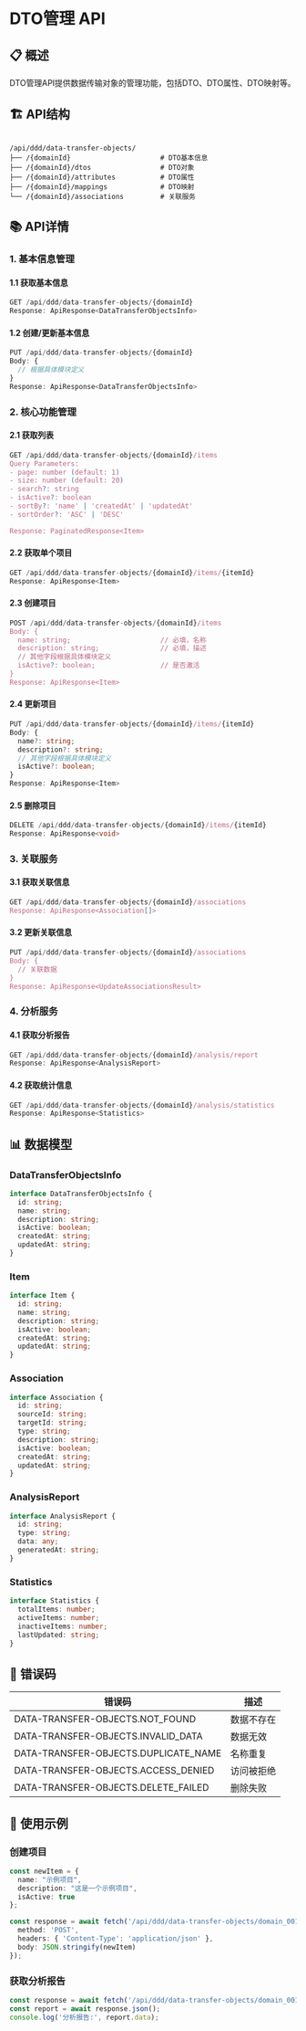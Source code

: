 # DTO管理 API

## 📋 概述

DTO管理API提供数据传输对象的管理功能，包括DTO、DTO属性、DTO映射等。

## 🏗️ API结构

```

/api/ddd/data-transfer-objects/
├── /{domainId}                      # DTO基本信息
├── /{domainId}/dtos                 # DTO对象
├── /{domainId}/attributes           # DTO属性
├── /{domainId}/mappings             # DTO映射
└── /{domainId}/associations         # 关联服务
```

## 📚 API详情

### 1. 基本信息管理

#### 1.1 获取基本信息
```typescript
GET /api/ddd/data-transfer-objects/{domainId}
Response: ApiResponse<DataTransferObjectsInfo>
```

#### 1.2 创建/更新基本信息
```typescript
PUT /api/ddd/data-transfer-objects/{domainId}
Body: {
  // 根据具体模块定义
}
Response: ApiResponse<DataTransferObjectsInfo>
```

### 2. 核心功能管理

#### 2.1 获取列表
```typescript
GET /api/ddd/data-transfer-objects/{domainId}/items
Query Parameters:
- page: number (default: 1)
- size: number (default: 20)
- search?: string
- isActive?: boolean
- sortBy?: 'name' | 'createdAt' | 'updatedAt'
- sortOrder?: 'ASC' | 'DESC'

Response: PaginatedResponse<Item>
```

#### 2.2 获取单个项目
```typescript
GET /api/ddd/data-transfer-objects/{domainId}/items/{itemId}
Response: ApiResponse<Item>
```

#### 2.3 创建项目
```typescript
POST /api/ddd/data-transfer-objects/{domainId}/items
Body: {
  name: string;                      // 必填，名称
  description: string;               // 必填，描述
  // 其他字段根据具体模块定义
  isActive?: boolean;                // 是否激活
}
Response: ApiResponse<Item>
```

#### 2.4 更新项目
```typescript
PUT /api/ddd/data-transfer-objects/{domainId}/items/{itemId}
Body: {
  name?: string;
  description?: string;
  // 其他字段根据具体模块定义
  isActive?: boolean;
}
Response: ApiResponse<Item>
```

#### 2.5 删除项目
```typescript
DELETE /api/ddd/data-transfer-objects/{domainId}/items/{itemId}
Response: ApiResponse<void>
```

### 3. 关联服务

#### 3.1 获取关联信息
```typescript
GET /api/ddd/data-transfer-objects/{domainId}/associations
Response: ApiResponse<Association[]>
```

#### 3.2 更新关联信息
```typescript
PUT /api/ddd/data-transfer-objects/{domainId}/associations
Body: {
  // 关联数据
}
Response: ApiResponse<UpdateAssociationsResult>
```

### 4. 分析服务

#### 4.1 获取分析报告
```typescript
GET /api/ddd/data-transfer-objects/{domainId}/analysis/report
Response: ApiResponse<AnalysisReport>
```

#### 4.2 获取统计信息
```typescript
GET /api/ddd/data-transfer-objects/{domainId}/analysis/statistics
Response: ApiResponse<Statistics>
```

## 📊 数据模型

### DataTransferObjectsInfo
```typescript
interface DataTransferObjectsInfo {
  id: string;
  name: string;
  description: string;
  isActive: boolean;
  createdAt: string;
  updatedAt: string;
}
```

### Item
```typescript
interface Item {
  id: string;
  name: string;
  description: string;
  isActive: boolean;
  createdAt: string;
  updatedAt: string;
}
```

### Association
```typescript
interface Association {
  id: string;
  sourceId: string;
  targetId: string;
  type: string;
  description: string;
  isActive: boolean;
  createdAt: string;
  updatedAt: string;
}
```

### AnalysisReport
```typescript
interface AnalysisReport {
  id: string;
  type: string;
  data: any;
  generatedAt: string;
}
```

### Statistics
```typescript
interface Statistics {
  totalItems: number;
  activeItems: number;
  inactiveItems: number;
  lastUpdated: string;
}
```

## 🔧 错误码

| 错误码 | 描述 |
|--------|------|
| DATA-TRANSFER-OBJECTS.NOT_FOUND | 数据不存在 |
| DATA-TRANSFER-OBJECTS.INVALID_DATA | 数据无效 |
| DATA-TRANSFER-OBJECTS.DUPLICATE_NAME | 名称重复 |
| DATA-TRANSFER-OBJECTS.ACCESS_DENIED | 访问被拒绝 |
| DATA-TRANSFER-OBJECTS.DELETE_FAILED | 删除失败 |

## 📖 使用示例

### 创建项目
```typescript
const newItem = {
  name: "示例项目",
  description: "这是一个示例项目",
  isActive: true
};

const response = await fetch('/api/ddd/data-transfer-objects/domain_001/items', {
  method: 'POST',
  headers: { 'Content-Type': 'application/json' },
  body: JSON.stringify(newItem)
});
```

### 获取分析报告
```typescript
const response = await fetch('/api/ddd/data-transfer-objects/domain_001/analysis/report');
const report = await response.json();
console.log('分析报告:', report.data);
```
